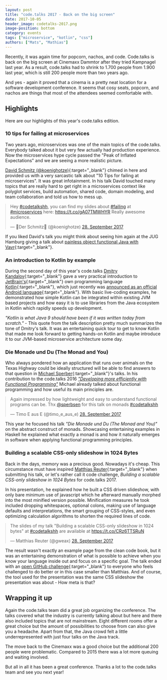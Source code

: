 ```yaml
---
layout: post
title: "code.talks 2017 - Back on the big screen"
date: 2017-10-05
header_image: codetalks-2017.png
image-position: bottom
category: events
tags: ["microservice", "kotlin", "css"]
authors: ["Mats", "Mathias"]
---
```


<style>

.twitter-tweet {
  margin: auto;
}
</style>

Recently, it was again time for popcorn, nachos, and code.
Code.talks is back on the big screen at Cinemaxx Dammtor after they tried Kampnagel last year.
As a result, code.talks had to shrink to 1.700 people from 1.900 last year, which is still 200 people more than two years ago.

And yes - again it proved that a cinema is a pretty neat location for a software development conference.
It seems that cosy seats, popcorn, and nachos are things that most of the attendees seemed comfortable with.

## Highlights

Here are our highlights of this year's code.talks edition.

### 10 tips for failing at microservices

Two years ago, microservices was one of the main topics of the code.talks.
Everybody talked about it but very few actually had production experience.
Now the microservices hype cycle passed the "Peak of Inflated Expectations" and we are seeing a more realistic picture.

[David Schmitz (@koenighotze)](https://twitter.com/koenighotze){:target="_blank"} chimed in here and provided us with a very sarcastic talk about "10 Tips for failing at microservices".
It was great infotainment.
In his talk David touched many topics that are really hard to get right in a microservices context like polyglot services, build automation, shared code, domain modeling, and team collaboration and told us how to mess up.

<blockquote class="twitter-tweet" data-lang="de"><p lang="en" dir="ltr">Hey <a href="https://twitter.com/hashtag/codetalkshh?src=hash&amp;ref_src=twsrc%5Etfw">#codetalkshh</a>, you can find my slides about <a href="https://twitter.com/hashtag/failing?src=hash&amp;ref_src=twsrc%5Etfw">#failing</a> at <a href="https://twitter.com/hashtag/microservices?src=hash&amp;ref_src=twsrc%5Etfw">#microservices</a> here: <a href="https://t.co/gA07TMWHYR">https://t.co/gA07TMWHYR</a> Really awesome audience.</p>&mdash; 👑Der Schmitz💾 (@koenighotze) <a href="https://twitter.com/koenighotze/status/913357102613237760?ref_src=twsrc%5Etfw">28. September 2017</a></blockquote>
<script async src="//platform.twitter.com/widgets.js" charset="utf-8"></script>

If you liked David's talk you might think about seeing him again at the JUG Hamburg giving a talk about [painless object functional Java with Vavr](https://www.meetup.com/de-DE/jug-hamburg/events/243300696/){:target="_blank"}.

### An introduction to Kotlin by example

During the second day of this year's code.talks [Dmitry Kandalov](https://twitter.com/dmitrykandalov?lang=en){:target="_blank"} gave a very practical introduction to [JetBrain's](https://www.jetbrains.com/){:target="_blank"} own programming language [Kotlin](https://kotlinlang.org/){:target="_blank"}, which just recently was [announced as an official Android language](https://blog.jetbrains.com/kotlin/2017/05/kotlin-on-android-now-official/){:target="_blank"}.
With basic live-coding examples, he demonstrated how simple Kotlin can be integrated within existing JVM based projects and how easy it is to use libraries from the Java ecosystem in Kotlin which rapidly speeds up development.

_"Kotlin is what Java 9 should have been if it was written today from scratch."_ - This quote from the talk description pretty much summarizes the tone of Dmitry's talk.
It was an entertaining quick tour to get to know Kotlin that made me look forward to getting hands-on Kotlin and maybe introduce it to our JVM-based microservice architecture some day.

### Die Monade und Du (The Monad and You)

Who always pondered how an application that runs over animals on the Texas Highway could be ideally structured will be able to find answers to that question in [Michael Sperber](https://twitter.com/sperbsen){:target="_blank"}'s talks.
In his contribution to the code.talks 2016 _["Developing more efficiently with Functional Programming"](/blog/events/code-talks-2016-retrospective/)_ Michael already talked about functional programming and how useful its main principles are.

<blockquote class="twitter-tweet" data-lang="de"><p lang="en" dir="ltr">Again impressed by how lightweight and easy to understand functional programs can be. Thx <a href="https://twitter.com/sperbsen?ref_src=twsrc%5Etfw">@sperbsen</a> for this talk on monads <a href="https://twitter.com/hashtag/codetalkshh?src=hash&amp;ref_src=twsrc%5Etfw">#codetalkshh</a></p>&mdash; Timo E aus E (@timo_e_aus_e) <a href="https://twitter.com/timo_e_aus_e/status/913426902404288512?ref_src=twsrc%5Etfw">28. September 2017</a></blockquote>
<script async src="//platform.twitter.com/widgets.js" charset="utf-8"></script>

This year he focused his talk _"Die Monade und Du (The Monad and You)"_ on the abstract construct of monads.
Showcasing entertaining examples in Haskell he explained what exactly a monad is and how it naturally emerges in software when applying functional programming principles.

### Building a scalable CSS-only slideshow in 1024 Bytes

Back in the days, memory was a precious good. Nowadays it's cheap.
This circumstance must have inspired [Matthias Reuter](https://twitter.com/gweax){:target="_blank"} when submitting his talk, or let's rather call it code challenge, _Building a scalable CSS-only slideshow in 1024 Bytes_ for code.talks 2017.

In his presentation, he explained how he built a CSS driven slideshow, with only bare minimum use of javascript which he afterward manually morphed into the most minified version possible.
Minification measures he took included dropping whitespaces, optional colons, making use of language defaults and interpretations, the smart grouping of CSS-styles, and even optimizing calculation algorithms to shorten the required lines of code.

<blockquote class="twitter-tweet" data-lang="de"><p lang="en" dir="ltr">The slides of my talk &quot;Building a scalable CSS-only slideshow in 1024 bytes&quot; at <a href="https://twitter.com/hashtag/codetalkshh?src=hash&amp;ref_src=twsrc%5Etfw">#codetalkshh</a> are available at <a href="https://t.co/CRz6TTSRuN">https://t.co/CRz6TTSRuN</a></p>&mdash; Matthias Reuter (@gweax) <a href="https://twitter.com/gweax/status/913386437428510720?ref_src=twsrc%5Etfw">28. September 2017</a></blockquote>
<script async src="//platform.twitter.com/widgets.js" charset="utf-8"></script>

The result wasn't exactly an example page from the clean code book, but it was an entertaining demonstration of what is possible to achieve when you know your language inside out and focus on a specific goal.
The talk ended with an [open GitHub challenge](https://github.com/gweax/code-talks-challenge){:target="_blank"} to everyone who feels challenged to do better or in this case smaller than Matthias.
And of course, the tool used for the presentation was the same CSS slideshow the presentation was about - How meta is that?

## Wrapping it up

Again the code.talks team did a great job organizing the conference. The talks covered what the industry is currently talking about but here and there also included topics that are not mainstream.
Eight different rooms offer a great choice but the amount of possibilities to choose from can also give you a headache.
Apart from that, the Java crowd felt a little underrepresented with just four talks on the Java track.

The move back to the Cinemaxx was a good choice but the additional 200 people were problematic. Compared to 2015 there was a lot more queuing and waiting involved.

But all in all it has been a great conference.
Thanks a lot to the code.talks team and see you next year!
